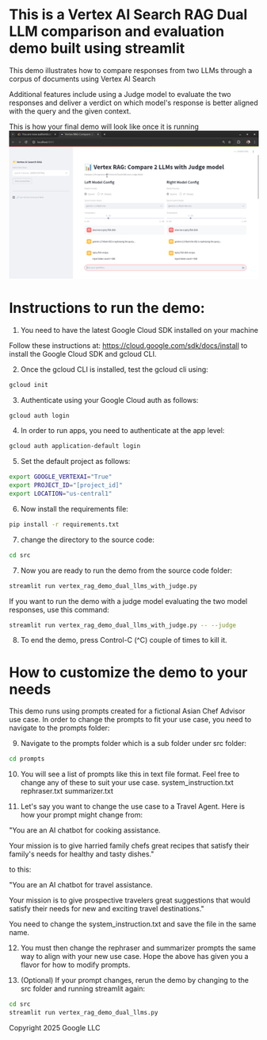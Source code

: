 # This is a Vertex AI Search RAG Dual LLM comparison and evaluation demo built using streamlit

This demo illustrates how to compare responses from two LLMs through a corpus of documents using Vertex AI Search

Additional features include using a Judge model to evaluate the two responses and deliver a verdict on which model's response is better aligned with the query and the given context.

This is how your final demo will look like once it is running
![image1](./img/final_judge_comparator_screenshot.png)

# Instructions to run the demo:

1. You need to have the latest Google Cloud SDK installed on your machine

Follow these instructions at: https://cloud.google.com/sdk/docs/install to install the Google Cloud SDK and gcloud CLI.

2. Once the gcloud CLI is installed, test the gcloud cli using:

```bash
gcloud init
```

3. Authenticate using your Google Cloud auth as follows:

```bash
gcloud auth login
```

4. In order to run apps, you need to authenticate at the app level:

```bash
gcloud auth application-default login
```

5. Set the default project as follows:

```bash
export GOOGLE_VERTEXAI="True"
export PROJECT_ID="[project_id]"
export LOCATION="us-central1"
```

6. Now install the requirements file:

```bash
pip install -r requirements.txt
```

7. change the directory to the source code:

```bash
cd src
```

7. Now you are ready to run the demo from the source code folder:

```bash
streamlit run vertex_rag_demo_dual_llms_with_judge.py
```

If you want to run the demo with a judge model evaluating the two model responses, use this command:

```bash
streamlit run vertex_rag_demo_dual_llms_with_judge.py -- --judge
```

8. To end the demo, press Control-C (^C) couple of times to kill it.

# How to customize the demo to your needs

This demo runs using prompts created for a fictional Asian Chef Advisor use case. In order to change the prompts to fit your use case, you need to navigate to the prompts folder:

9. Navigate to the prompts folder which is a sub folder under src folder:

```bash
cd prompts
```

10. You will see a list of prompts like this in text file format. Feel free to change any of these to suit your use case.
    system_instruction.txt
    rephraser.txt
    summarizer.txt

11. Let's say you want to change the use case to a Travel Agent. Here is how your prompt might change from:

"You are an AI chatbot for cooking assistance.

Your mission is to give harried family chefs great recipes that satisfy their family's needs for healthy and tasty dishes."

to this:

"You are an AI chatbot for travel assistance.

Your mission is to give prospective travelers great suggestions that would satisfy their needs for new and exciting travel destinations."

You need to change the system_instruction.txt and save the file in the same name.

12. You must then change the rephraser and summarizer prompts the same way to align with your new use case. Hope the above has given you a flavor for how to modify prompts.

13. (Optional) If your prompt changes, rerun the demo by changing to the src folder and running streamlit again:

```bash
cd src
streamlit run vertex_rag_demo_dual_llms.py
```

Copyright 2025 Google LLC
